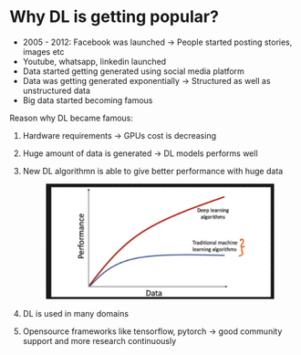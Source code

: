 # Why DL is getting popular?

* 2005 - 2012: Facebook was launched -> People started posting stories, images etc
* Youtube, whatsapp, linkedin launched
* Data started getting generated using social media platform
* Data was getting generated exponentially -> Structured as well as unstructured data
* Big data started becoming famous



Reason why DL became famous:

1. Hardware requirements -> GPUs cost is decreasing
2. Huge amount of data is generated -> DL models performs well
3.  New DL algorithmn is able to give better performance with huge data

    <figure><img src="../../.gitbook/assets/image (112).png" alt=""><figcaption></figcaption></figure>
4. DL is used in many domains
5. Opensource frameworks like tensorflow, pytorch -> good community support and more research continuously

